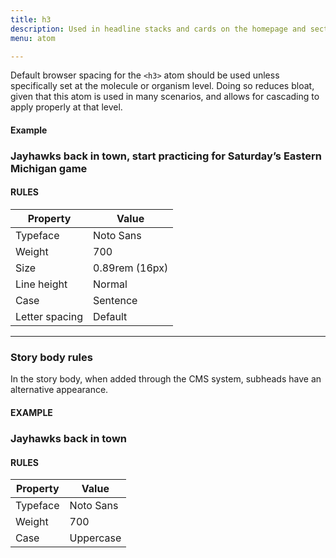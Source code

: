 ```yaml
---
title: h3
description: Used in headline stacks and cards on the homepage and section pages; primary subhead in articles.
menu: atom

---
```

Default browser spacing for the `<h3>` atom should be used unless specifically set at the molecule or organism level. Doing so reduces bloat, given that this atom is used in many scenarios, and allows for cascading to apply properly at that level.

#### Example
<h3>Jayhawks back in town, start practicing for Saturday’s Eastern Michigan game</h3>

#### RULES

Property | Value
--- | ---
Typeface | Noto Sans
Weight | 700
Size | 0.89rem (16px)
Line height | Normal
Case | Sentence
Letter spacing | Default

---

### Story body rules 

In the story body, when added through the CMS system, subheads have an alternative appearance.

#### EXAMPLE

### Jayhawks back in town

#### RULES

Property | Value
--- | ---
Typeface | Noto Sans
Weight | 700
Case | Uppercase
